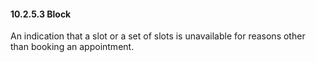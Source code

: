 #### 10.2.5.3 Block

An indication that a slot or a set of slots is unavailable for reasons other than booking an appointment.
